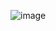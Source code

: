 ![image](https://github.com/JsonChao/Awesome-Android-Notebook/blob/master/screenshots/%E8%AE%A1%E7%AE%97%E6%9C%BA%E7%BB%84%E6%88%90%E5%8E%9F%E7%90%86%E4%B9%8B%E6%A6%82%E8%BF%B0%E7%AF%87.png)